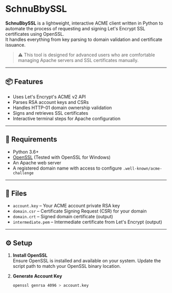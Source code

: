 # SchnuBbySSL

**SchnuBbySSL** is a lightweight, interactive ACME client written in Python to automate the process of requesting and signing Let's Encrypt SSL certificates using OpenSSL.  
It handles everything from key parsing to domain validation and certificate issuance.

> ⚠️ This tool is designed for advanced users who are comfortable managing Apache servers and SSL certificates manually.

---

## 📦 Features

- Uses Let's Encrypt's ACME v2 API
- Parses RSA account keys and CSRs
- Handles HTTP-01 domain ownership validation
- Signs and retrieves SSL certificates
- Interactive terminal steps for Apache configuration

---

## 🧰 Requirements

- Python 3.6+
- [OpenSSL](https://www.openssl.org/) (Tested with OpenSSL for Windows)
- An Apache web server
- A registered domain name with access to configure `.well-known/acme-challenge`

---

## 📁 Files

- `account.key` – Your ACME account private RSA key
- `domain.csr` – Certificate Signing Request (CSR) for your domain
- `domain.crt` – Signed domain certificate (output)
- `intermediate.pem` – Intermediate certificate from Let's Encrypt (output)

---

## ⚙️ Setup

1. **Install OpenSSL**  
   Ensure OpenSSL is installed and available on your system. Update the script path to match your OpenSSL binary location.

2. **Generate Account Key**
   ```bash
   openssl genrsa 4096 > account.key
